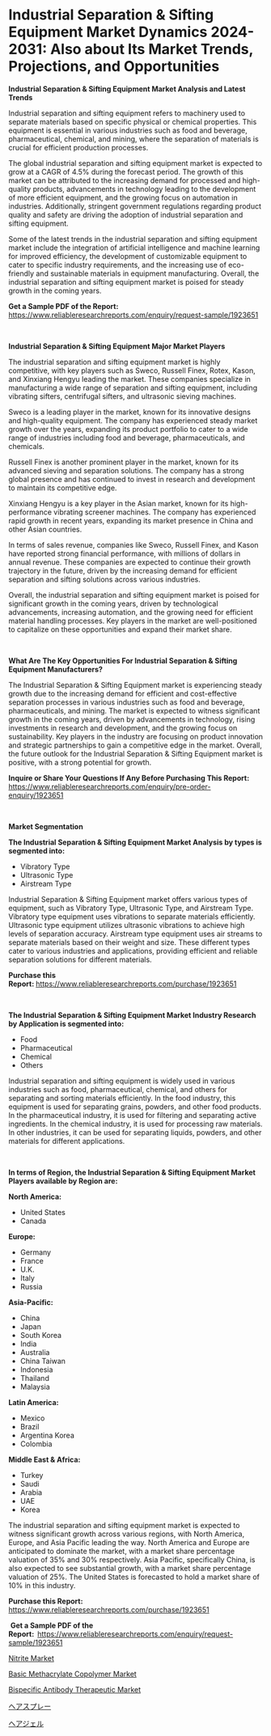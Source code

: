 <p><h1>Industrial Separation & Sifting Equipment Market Dynamics 2024-2031: Also about Its Market Trends, Projections, and Opportunities</h1></p><p><strong>Industrial Separation & Sifting Equipment Market Analysis and Latest Trends</strong></p>
<p><p>Industrial separation and sifting equipment refers to machinery used to separate materials based on specific physical or chemical properties. This equipment is essential in various industries such as food and beverage, pharmaceutical, chemical, and mining, where the separation of materials is crucial for efficient production processes.</p><p>The global industrial separation and sifting equipment market is expected to grow at a CAGR of 4.5% during the forecast period. The growth of this market can be attributed to the increasing demand for processed and high-quality products, advancements in technology leading to the development of more efficient equipment, and the growing focus on automation in industries. Additionally, stringent government regulations regarding product quality and safety are driving the adoption of industrial separation and sifting equipment.</p><p>Some of the latest trends in the industrial separation and sifting equipment market include the integration of artificial intelligence and machine learning for improved efficiency, the development of customizable equipment to cater to specific industry requirements, and the increasing use of eco-friendly and sustainable materials in equipment manufacturing. Overall, the industrial separation and sifting equipment market is poised for steady growth in the coming years.</p></p>
<p><strong>Get a Sample PDF of the Report:&nbsp;</strong> <a href="https://www.reliableresearchreports.com/enquiry/request-sample/1923651">https://www.reliableresearchreports.com/enquiry/request-sample/1923651</a></p>
<p>&nbsp;</p>
<p><strong>Industrial Separation & Sifting Equipment Major Market Players</strong></p>
<p><p>The industrial separation and sifting equipment market is highly competitive, with key players such as Sweco, Russell Finex, Rotex, Kason, and Xinxiang Hengyu leading the market. These companies specialize in manufacturing a wide range of separation and sifting equipment, including vibrating sifters, centrifugal sifters, and ultrasonic sieving machines.</p><p>Sweco is a leading player in the market, known for its innovative designs and high-quality equipment. The company has experienced steady market growth over the years, expanding its product portfolio to cater to a wide range of industries including food and beverage, pharmaceuticals, and chemicals.</p><p>Russell Finex is another prominent player in the market, known for its advanced sieving and separation solutions. The company has a strong global presence and has continued to invest in research and development to maintain its competitive edge.</p><p>Xinxiang Hengyu is a key player in the Asian market, known for its high-performance vibrating screener machines. The company has experienced rapid growth in recent years, expanding its market presence in China and other Asian countries.</p><p>In terms of sales revenue, companies like Sweco, Russell Finex, and Kason have reported strong financial performance, with millions of dollars in annual revenue. These companies are expected to continue their growth trajectory in the future, driven by the increasing demand for efficient separation and sifting solutions across various industries.</p><p>Overall, the industrial separation and sifting equipment market is poised for significant growth in the coming years, driven by technological advancements, increasing automation, and the growing need for efficient material handling processes. Key players in the market are well-positioned to capitalize on these opportunities and expand their market share.</p></p>
<p>&nbsp;</p>
<p><strong>What Are The Key Opportunities For Industrial Separation & Sifting Equipment Manufacturers?</strong></p>
<p><p>The Industrial Separation & Sifting Equipment market is experiencing steady growth due to the increasing demand for efficient and cost-effective separation processes in various industries such as food and beverage, pharmaceuticals, and mining. The market is expected to witness significant growth in the coming years, driven by advancements in technology, rising investments in research and development, and the growing focus on sustainability. Key players in the industry are focusing on product innovation and strategic partnerships to gain a competitive edge in the market. Overall, the future outlook for the Industrial Separation & Sifting Equipment market is positive, with a strong potential for growth.</p></p>
<p><strong>Inquire or Share Your Questions If Any Before Purchasing This Report:</strong> <a href="https://www.reliableresearchreports.com/enquiry/pre-order-enquiry/1923651">https://www.reliableresearchreports.com/enquiry/pre-order-enquiry/1923651</a></p>
<p>&nbsp;</p>
<p><strong>Market Segmentation</strong></p>
<p><strong>The Industrial Separation & Sifting Equipment Market Analysis by types is segmented into:</strong></p>
<p><ul><li>Vibratory Type</li><li>Ultrasonic Type</li><li>Airstream Type</li></ul></p>
<p><p>Industrial Separation & Sifting Equipment market offers various types of equipment, such as Vibratory Type, Ultrasonic Type, and Airstream Type. Vibratory type equipment uses vibrations to separate materials efficiently. Ultrasonic type equipment utilizes ultrasonic vibrations to achieve high levels of separation accuracy. Airstream type equipment uses air streams to separate materials based on their weight and size. These different types cater to various industries and applications, providing efficient and reliable separation solutions for different materials.</p></p>
<p><strong>Purchase this Report:&nbsp;</strong><a href="https://www.reliableresearchreports.com/purchase/1923651">https://www.reliableresearchreports.com/purchase/1923651</a></p>
<p>&nbsp;</p>
<p><strong>The Industrial Separation & Sifting Equipment Market Industry Research by Application is segmented into:</strong></p>
<p><ul><li>Food</li><li>Pharmaceutical</li><li>Chemical</li><li>Others</li></ul></p>
<p><p>Industrial separation and sifting equipment is widely used in various industries such as food, pharmaceutical, chemical, and others for separating and sorting materials efficiently. In the food industry, this equipment is used for separating grains, powders, and other food products. In the pharmaceutical industry, it is used for filtering and separating active ingredients. In the chemical industry, it is used for processing raw materials. In other industries, it can be used for separating liquids, powders, and other materials for different applications.</p></p>
<p>&nbsp;</p>
<p><strong>In terms of Region, the Industrial Separation & Sifting Equipment Market Players available by Region are:</strong></p>
<p>
    <p> <strong> North America: </strong>
        <ul>
            <li>United States</li>
            <li>Canada</li>
        </ul>
        </p> 
    <p> <strong> Europe: </strong>
        <ul>
            <li>Germany</li>
            <li>France</li>
            <li>U.K.</li>
            <li>Italy</li>
            <li>Russia</li>
        </ul>
        </p> 
    <p> <strong> Asia-Pacific: </strong>
        <ul>
            <li>China</li>
            <li>Japan</li>
            <li>South Korea</li>
            <li>India</li>
            <li>Australia</li>
            <li>China Taiwan</li>
            <li>Indonesia</li>
            <li>Thailand</li>
            <li>Malaysia</li>
        </ul>
        </p> 
    <p> <strong> Latin America: </strong>
        <ul>
            <li>Mexico</li>
            <li>Brazil</li>
            <li>Argentina Korea</li>
            <li>Colombia</li>
        </ul>
        </p> 
    <p> <strong> Middle East & Africa: </strong>
        <ul>
            <li>Turkey</li>
            <li>Saudi</li>
            <li>Arabia</li>
            <li>UAE</li>
            <li>Korea</li>
        </ul>
    </p>
    </p>
<p><p>The industrial separation and sifting equipment market is expected to witness significant growth across various regions, with North America, Europe, and Asia Pacific leading the way. North America and Europe are anticipated to dominate the market, with a market share percentage valuation of 35% and 30% respectively. Asia Pacific, specifically China, is also expected to see substantial growth, with a market share percentage valuation of 25%. The United States is forecasted to hold a market share of 10% in this industry.</p></p>
<p><strong>Purchase this Report: </strong><a href="https://www.reliableresearchreports.com/purchase/1923651">https://www.reliableresearchreports.com/purchase/1923651</a></p>
<p>&nbsp;<strong>Get a Sample PDF of the Report:&nbsp;&nbsp;</strong><a href="https://www.reliableresearchreports.com/enquiry/request-sample/1923651">https://www.reliableresearchreports.com/enquiry/request-sample/1923651</a></p>
<p><strong></strong></p>
<p><p><a href="https://view.publitas.com/reportprime-1/insights-into-nitrite-market-size-analysing-market-share-trends-and-growth-from-2024-to-2031/">Nitrite Market</a></p><p><a href="https://view.publitas.com/reportprime-1/basic-methacrylate-copolymer-market-size-global-industry-overview-market-segmentation-and-forecast-2024-to-2031/">Basic Methacrylate Copolymer Market</a></p><p><a href="https://simplistic-meeting-7ee.notion.site/Bispecific-Antibody-Therapeutic-Market-Size-and-Growth-Market-Segmentation-Regional-and-Country-Br-48087c8b744f4b32818feebb73f8f525">Bispecific Antibody Therapeutic Market</a></p><p><a href="https://medium.com/@sarahfahey88/%E6%AC%A1%E3%81%AE%E6%96%87%E3%82%92%E6%97%A5%E6%9C%AC%E8%AA%9E%E3%81%AB%E7%BF%BB%E8%A8%B3%E3%81%97%E3%81%BE%E3%81%99-2024%E5%B9%B4%E3%81%8B%E3%82%892031%E5%B9%B4%E3%81%BE%E3%81%A7%E3%81%AE%E6%9C%9F%E9%96%93%E3%81%AE%E3%83%98%E3%82%A2%E3%82%B9%E3%83%97%E3%83%AC%E3%83%BC%E3%83%9E%E3%83%BC%E3%82%B1%E3%83%83%E3%83%88%E5%88%86%E6%9E%90%E3%81%A8%E3%82%B5%E3%82%A4%E3%82%BA%E3%81%AE%E4%BA%88%E6%B8%AC-71df9381ba1f">ヘアスプレー</a></p><p><a href="https://medium.com/@sarahfahey88/%E3%83%98%E3%82%A2%E3%82%B8%E3%82%A7%E3%83%AB%E5%B8%82%E5%A0%B4-%E7%A8%AE%E9%A1%9E-%E3%82%A2%E3%83%97%E3%83%AA%E3%82%B1%E3%83%BC%E3%82%B7%E3%83%A7%E3%83%B3-%E5%9C%B0%E7%90%86%E5%88%A5%E3%81%AE%E5%8C%85%E6%8B%AC%E7%9A%84%E8%A9%95%E4%BE%A1-2b2dbc23d1c9">ヘアジェル</a></p></p>